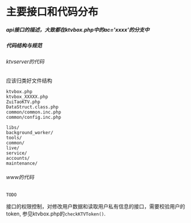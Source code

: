 主要接口和代码分布
===
##### api接口的描述，大致都在ktvbox.php中的ac='xxxx'的分支中

##### 代码结构与规范
 

###### ktvserver的代码
应该归类好文件结构

```
ktvbox.php
ktvbox_XXXXX.php
ZuiTaoKTV.php
DataStruct.class.php
common/common.inc.php
common/config.inc.php

libs/
background_worker/
tools/
common/
live/
service/
accounts/
maintenance/
```
###### www的代码
```TODO```

接口的权限控制，对修改用户数据和读取用户私有信息的接口，需要校验用户的token,
参见ktvbox.php的`checkKTVToken()`.


